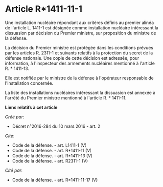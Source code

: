 # Article R*1411-11-1

Une installation nucléaire répondant aux critères définis au premier alinéa de l'article L. 1411-1 est désignée comme
installation nucléaire intéressant la dissuasion par décision du Premier ministre, sur proposition du ministre de la
défense. 

La décision du Premier ministre est protégée dans les conditions prévues par les articles R. 2311-1 et suivants relatifs à la
protection du secret de la défense nationale. Une copie de cette décision est adressée, pour information, à l'inspecteur des
armements nucléaires mentionné à l'article R. * 1411-13. 

Elle est notifiée par le ministre de la défense à l'opérateur responsable de l'installation concernée. 

La liste des installations nucléaires intéressant la dissuasion est annexée à l'arrêté du Premier ministre mentionné à
l'article R. * 1411-11.

**Liens relatifs à cet article**

_Créé par_:

  - Décret n°2016-284 du 10 mars 2016 - art. 2

_Cite_:

  - Code de la défense. - art. L1411-1 (V)
  - Code de la défense. - art. R*1411-11 (V)
  - Code de la défense. - art. R*1411-13 (V)
  - Code de la défense. - art. R2311-1 (V)

_Cité par_:

  - Code de la défense. - art. R*1411-11-17 (V)
